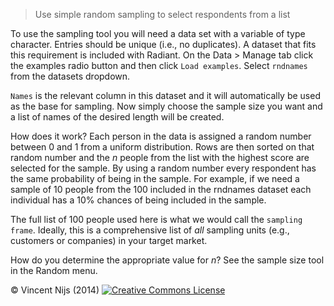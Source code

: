 > Use simple random sampling to select respondents from a list

To use the sampling tool you will need a data set with a variable of type character. Entries should be unique (i.e., no duplicates). A dataset that fits this requirement is included with Radiant. On the Data > Manage tab click the examples radio button and then click `Load examples`. Select `rndnames` from the datasets dropdown.

`Names` is the relevant column in this dataset and it will automatically be used as the base for sampling. Now simply choose the sample size you want and a list of names of the desired length will be created.

How does it work? Each person in the data is assigned a random number between 0 and 1 from a uniform distribution. Rows are then sorted on that random number and the $n$ people from the list with the highest score are selected for the sample. By using a random number every respondent has the same probability of being in the sample. For example, if we need a sample of 10 people from the 100 included in the rndnames dataset each individual has a 10% chances of being included in the sample.

The full list of 100 people used here is what we would call the `sampling frame`. Ideally, this is a comprehensive list of _all_ sampling units (e.g., customers or companies) in your target market.

How do you determine the appropriate value for $n$? See the sample size tool in the Random menu.


&copy; Vincent Nijs (2014) <a rel="license" href="http://creativecommons.org/licenses/by-nc-sa/4.0/" target="_blank"><img alt="Creative Commons License" style="border-width:0" src="imgs/80x15.png" /></a>
